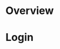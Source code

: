 <!-- TITLE: Postaffiliatepro -->
<!-- SUBTITLE: A quick summary of Postaffiliatepro -->

# Overview

# Login 
